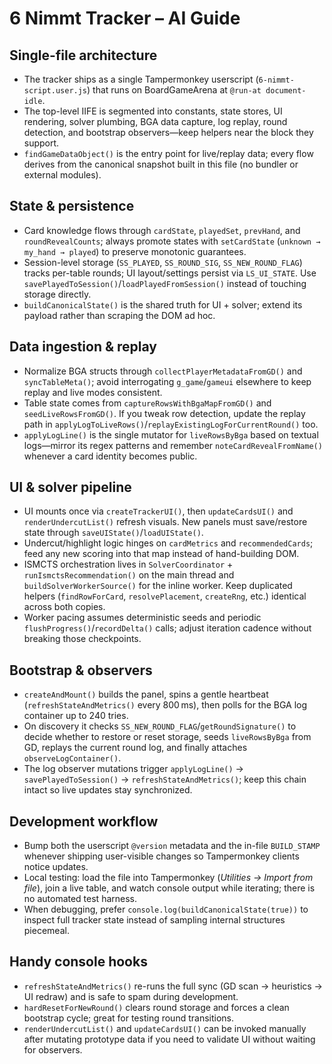 # 6 Nimmt Tracker – AI Guide

## Single-file architecture
- The tracker ships as a single Tampermonkey userscript (`6-nimmt-script.user.js`) that runs on BoardGameArena at `@run-at document-idle`.
- The top-level IIFE is segmented into constants, state stores, UI rendering, solver plumbing, BGA data capture, log replay, round detection, and bootstrap observers—keep helpers near the block they support.
- `findGameDataObject()` is the entry point for live/replay data; every flow derives from the canonical snapshot built in this file (no bundler or external modules).

## State & persistence
- Card knowledge flows through `cardState`, `playedSet`, `prevHand`, and `roundRevealCounts`; always promote states with `setCardState` (`unknown → my_hand → played`) to preserve monotonic guarantees.
- Session-level storage (`SS_PLAYED`, `SS_ROUND_SIG`, `SS_NEW_ROUND_FLAG`) tracks per-table rounds; UI layout/settings persist via `LS_UI_STATE`. Use `savePlayedToSession()`/`loadPlayedFromSession()` instead of touching storage directly.
- `buildCanonicalState()` is the shared truth for UI + solver; extend its payload rather than scraping the DOM ad hoc.

## Data ingestion & replay
- Normalize BGA structs through `collectPlayerMetadataFromGD()` and `syncTableMeta()`; avoid interrogating `g_game`/`gameui` elsewhere to keep replay and live modes consistent.
- Table state comes from `captureRowsWithBgaMapFromGD()` and `seedLiveRowsFromGD()`. If you tweak row detection, update the replay path in `applyLogToLiveRows()`/`replayExistingLogForCurrentRound()` too.
- `applyLogLine()` is the single mutator for `liveRowsByBga` based on textual logs—mirror its regex patterns and remember `noteCardRevealFromName()` whenever a card identity becomes public.

## UI & solver pipeline
- UI mounts once via `createTrackerUI()`, then `updateCardsUI()` and `renderUndercutList()` refresh visuals. New panels must save/restore state through `saveUIState()`/`loadUIState()`.
- Undercut/highlight logic hinges on `cardMetrics` and `recommendedCards`; feed any new scoring into that map instead of hand-building DOM.
- ISMCTS orchestration lives in `SolverCoordinator` + `runIsmctsRecommendation()` on the main thread and `buildSolverWorkerSource()` for the inline worker. Keep duplicated helpers (`findRowForCard`, `resolvePlacement`, `createRng`, etc.) identical across both copies.
- Worker pacing assumes deterministic seeds and periodic `flushProgress()`/`recordDelta()` calls; adjust iteration cadence without breaking those checkpoints.

## Bootstrap & observers
- `createAndMount()` builds the panel, spins a gentle heartbeat (`refreshStateAndMetrics()` every 800 ms), then polls for the BGA log container up to 240 tries.
- On discovery it checks `SS_NEW_ROUND_FLAG`/`getRoundSignature()` to decide whether to restore or reset storage, seeds `liveRowsByBga` from GD, replays the current round log, and finally attaches `observeLogContainer()`.
- The log observer mutations trigger `applyLogLine()` → `savePlayedToSession()` → `refreshStateAndMetrics()`; keep this chain intact so live updates stay synchronized.

## Development workflow
- Bump both the userscript `@version` metadata and the in-file `BUILD_STAMP` whenever shipping user-visible changes so Tampermonkey clients notice updates.
- Local testing: load the file into Tampermonkey (*Utilities → Import from file*), join a live table, and watch console output while iterating; there is no automated test harness.
- When debugging, prefer `console.log(buildCanonicalState(true))` to inspect full tracker state instead of sampling internal structures piecemeal.

## Handy console hooks
- `refreshStateAndMetrics()` re-runs the full sync (GD scan → heuristics → UI redraw) and is safe to spam during development.
- `hardResetForNewRound()` clears round storage and forces a clean bootstrap cycle; great for testing round transitions.
- `renderUndercutList()` and `updateCardsUI()` can be invoked manually after mutating prototype data if you need to validate UI without waiting for observers.
